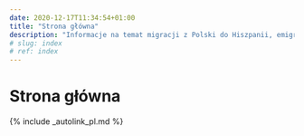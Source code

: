 ```yaml
---
date: 2020-12-17T11:34:54+01:00
title: "Strona główna"
description: "Informacje na temat migracji z Polski do Hiszpanii, emigracji z Polski"
# slug: index
# ref: index
---
```


# Strona główna

{% include _autolink_pl.md %}